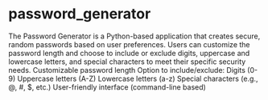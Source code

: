# password_generator
The Password Generator is a Python-based application that creates secure, random passwords based on user preferences. Users can customize the password length and choose to include or exclude digits, uppercase and lowercase letters, and special characters to meet their specific security needs.
Customizable password length
Option to include/exclude:
Digits (0-9)
Uppercase letters (A-Z)
Lowercase letters (a-z)
Special characters (e.g., @, #, $, etc.)
User-friendly interface (command-line based)
